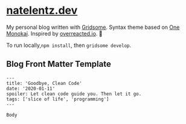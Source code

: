 # [natelentz.dev](https://www.natelentz.dev)

My personal blog written with [Gridsome](https://gridsome.org/). Syntax theme based on [One Monokai](https://marketplace.visualstudio.com/items?itemName=azemoh.one-monokai). Inspired by [overreacted.io](https://github.com/gaearon/overreacted.io). 🤘

To run locally,`npm install`, then `gridsome develop`. 

## Blog Front Matter Template
```
---
title: 'Goodbye, Clean Code'
date: '2020-01-11'
spoiler: Let clean code guide you. Then let it go.
tags: ['slice of life', 'programming']
---

Body
```

